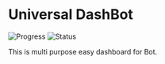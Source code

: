 # Universal DashBot
![Progress](https://img.shields.io/badge/Status-Heavy%20Development-red.svg)
![Status](https://img.shields.io/badge/Progress-Incomplete-orange.svg)

This is multi purpose easy dashboard for Bot.
